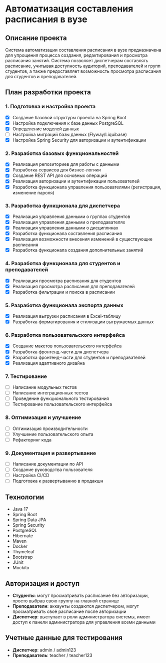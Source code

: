 # Автоматизация составления расписания в вузе

## Описание проекта

Система автоматизации составления расписания в вузе предназначена для упрощения процесса создания, редактирования и просмотра расписания занятий. Система позволяет диспетчерам составлять расписание, учитывая доступность аудиторий, преподавателей и групп студентов, а также предоставляет возможность просмотра расписания для студентов и преподавателей.

## План разработки проекта

### 1. Подготовка и настройка проекта

- [x] Создание базовой структуры проекта на Spring Boot
- [x] Настройка подключения к базе данных PostgreSQL
- [x] Определение моделей данных
- [ ] Настройка миграций базы данных (Flyway/Liquibase)
- [x] Настройка Spring Security для авторизации и аутентификации

### 2. Разработка базовых функциональностей

- [x] Реализация репозиториев для работы с данными
- [x] Разработка сервисов для бизнес-логики
- [x] Создание REST API для основных операций
- [x] Реализация авторизации и аутентификации пользователей
- [x] Разработка функционала управления пользователями (регистрация, изменение пароля)

### 3. Разработка функционала для диспетчера

- [x] Реализация управления данными о группах студентов
- [x] Реализация управления данными о преподавателях
- [x] Реализация управления данными о дисциплинах
- [x] Разработка функционала составления расписания
- [x] Реализация возможности внесения изменений в существующие расписания
- [x] Разработка функционала создания дополнительных занятий

### 4. Разработка функционала для студентов и преподавателей

- [x] Реализация просмотра расписания для студентов
- [x] Реализация просмотра расписания для преподавателей
- [x] Разработка фильтрации и поиска в расписании

### 5. Разработка функционала экспорта данных

- [x] Реализация выгрузки расписания в Excel-таблицу
- [x] Разработка форматирования и стилизации выгружаемых данных

### 6. Разработка пользовательского интерфейса

- [x] Создание макетов пользовательского интерфейса
- [x] Разработка фронтенд-части для диспетчера
- [x] Разработка фронтенд-части для студентов и преподавателей
- [x] Реализация адаптивного дизайна

### 7. Тестирование

- [ ] Написание модульных тестов
- [ ] Написание интеграционных тестов
- [ ] Проведение функционального тестирования
- [ ] Тестирование пользовательского интерфейса

### 8. Оптимизация и улучшение

- [ ] Оптимизация производительности
- [ ] Улучшение пользовательского опыта
- [ ] Рефакторинг кода

### 9. Документация и развертывание

- [ ] Написание документации по API
- [ ] Создание руководства пользователя
- [ ] Настройка CI/CD
- [ ] Подготовка к развертыванию в продакшн

## Технологии

- Java 17
- Spring Boot
- Spring Data JPA
- Spring Security
- PostgreSQL
- Hibernate
- Maven
- Docker
- Thymeleaf
- Bootstrap
- JUnit
- Mockito

## Авторизация и доступ

- **Студенты**: могут просматривать расписание без авторизации, просто выбрав свою группу на главной странице
- **Преподаватели**: аккаунты создаются диспетчером, могут просматривать своё расписание после авторизации
- **Диспетчер**: выступает в роли администратора системы, имеет доступ к панели администратора для управления всеми данными

## Учетные данные для тестирования

- **Диспетчер**: admin / admin123
- **Преподаватель**: teacher / teacher123

